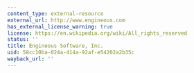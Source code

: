 ```yaml
---
content_type: external-resource
external_url: http://www.engineous.com
has_external_license_warning: true
license: https://en.wikipedia.org/wiki/All_rights_reserved
status: ''
title: Engineous Software, Inc.
uid: 58cc10ba-024a-414a-92af-e54202a2b35c
wayback_url: ''
---
```

